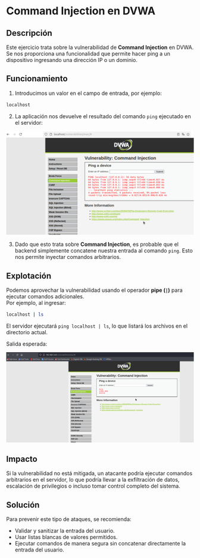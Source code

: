 # Command Injection en DVWA

## Descripción

Este ejercicio trata sobre la vulnerabilidad de **Command Injection** en DVWA. Se nos proporciona una funcionalidad que permite hacer ping a un dispositivo ingresando una dirección IP o un dominio.

## Funcionamiento

1. Introducimos un valor en el campo de entrada, por ejemplo:

```bash
localhost
```

2. La aplicación nos devuelve el resultado del comando `ping` ejecutado en el servidor:

![Ping Output](assets/images/pingLocalhost.png)

3. Dado que esto trata sobre **Command Injection**, es probable que el backend simplemente concatene nuestra entrada al comando `ping`. Esto nos permite inyectar comandos arbitrarios.

## Explotación

Podemos aprovechar la vulnerabilidad usando el operador **pipe (`|`)** para ejecutar comandos adicionales.  
Por ejemplo, al ingresar:

```bash
localhost | ls
```

El servidor ejecutará `ping localhost | ls`, lo que listará los archivos en el directorio actual.

Salida esperada:

![Command Injection Output](assets/images/commandInjection.png)

## Impacto

Si la vulnerabilidad no está mitigada, un atacante podría ejecutar comandos arbitrarios en el servidor, lo que podría llevar a la exfiltración de datos, escalación de privilegios o incluso tomar control completo del sistema.

## Solución

Para prevenir este tipo de ataques, se recomienda:

- Validar y sanitizar la entrada del usuario.
- Usar listas blancas de valores permitidos.
- Ejecutar comandos de manera segura sin concatenar directamente la entrada del usuario.
